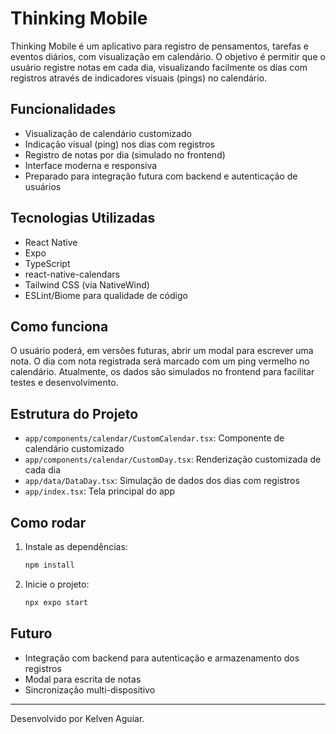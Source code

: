 # Thinking Mobile

Thinking Mobile é um aplicativo para registro de pensamentos, tarefas e eventos diários, com visualização em calendário. O objetivo é permitir que o usuário registre notas em cada dia, visualizando facilmente os dias com registros através de indicadores visuais (pings) no calendário.

## Funcionalidades
- Visualização de calendário customizado
- Indicação visual (ping) nos dias com registros
- Registro de notas por dia (simulado no frontend)
- Interface moderna e responsiva
- Preparado para integração futura com backend e autenticação de usuários

## Tecnologias Utilizadas
- React Native
- Expo
- TypeScript
- react-native-calendars
- Tailwind CSS (via NativeWind)
- ESLint/Biome para qualidade de código

## Como funciona
O usuário poderá, em versões futuras, abrir um modal para escrever uma nota. O dia com nota registrada será marcado com um ping vermelho no calendário. Atualmente, os dados são simulados no frontend para facilitar testes e desenvolvimento.

## Estrutura do Projeto
- `app/components/calendar/CustomCalendar.tsx`: Componente de calendário customizado
- `app/components/calendar/CustomDay.tsx`: Renderização customizada de cada dia
- `app/data/DataDay.tsx`: Simulação de dados dos dias com registros
- `app/index.tsx`: Tela principal do app

## Como rodar
1. Instale as dependências:
   ```bash
   npm install
   ```
2. Inicie o projeto:
   ```bash
   npx expo start
   ```

## Futuro
- Integração com backend para autenticação e armazenamento dos registros
- Modal para escrita de notas
- Sincronização multi-dispositivo

---

Desenvolvido por Kelven Aguiar.
